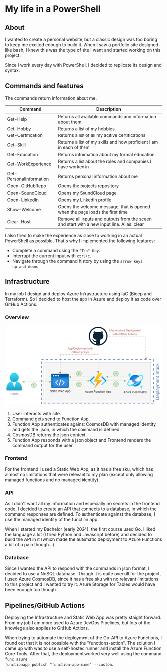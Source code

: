 # My life in a PowerShell

## About
I wanted to create a personal website, but a classic design was too boring to keep me excited enough to build it. When I saw a portfolio site designed like bash, I knew this was the type of site I want and started working on this project.

Since I work every day with PowerShell, I decided to replicate its design and syntax.

## Commands and features

The commands return information about me. 

| Command | Description |
|---------|-------------|
|Get-Help | Returns all available commands and information about them |
|Get-Hobby| Returns a list of my hobbies |
|Get-Certification| Returns a list of all my acitive certifications|
|Get-Skill| Returns a list of my skills and how proficient I am in each of them|
| Get-Education| Returns information about my formal education|
| Get-WorkExperience| Returns a list about the roles and companies I have worked in|
| Get-PersonalInformation | Returns personal information about me |
| Open-GitHubRepo | Opens the projects repository |
| Open-SoundCloud | Opens my SoundCloud page |
| Open-LinkedIn | Opens my LinkedIn profile |
| Show-Welcome | Opens the welcome message, that is opened when the page loads the first time |
| Clear-Host | Remove all inputs and outputs from the sceen and start with a new input line. Alias: clear |

I also tried to make the experience as close to working in an actual PowerShell as possible. That's why I implemented the following features:

- Complete a command using the <code>"Tab"-Key</code>.
- Interrupt the current input with <code>ctrl+c</code>.
- Navigate through the command history by using the <code>arrow keys up and down</code>.

## Infrastructure

In my job I design and deploy Azure Infrastructure using IaC (Bicep and Terraform). So I decided to host the app in Azure and deploy it as code over GitHub Actions.



### Overview

<p align="center">
  <img src="readme_files/infrastructure.png" />
</p>
<!-- 
![infrastructure_overview](readme_files/infrastructure.png) -->

1. User interacts with site.
2. Command gets send to Function App.
3. Function App authenticates against CosmosDB with managed identity and gets the .json, in which the command is defined.
4. CosmosDB returns the json content.
5. Function App responds with a json object and Frontend renders the command output for the user.

### Frontend
For the frontend I used a Static Web App, as it has a free sku, which has almost no limitations that were relevant to my plan (except only allowing managed functions and no managed identity).

### API
As I didn't want all my information and especially no secrets in the frontend code, I decided to create an API that connects to a database, in which the command responses are defined. To authenticate against the database, I use the managed identity of the function app.

When I started my Bachelor (early 2024), the first course used Go. I liked the language a lot (I tried Python and Javascript before) and decided to build the API in it (which made the automatic deployment to Azure Functions a bit of a pain though...).

### Database
Since I wanted the API to respond with the commands in json format, I decided to use a NoSQL database. Though it is quite overkill for the project, I used Azure CosmosDB, since it has a free sku with no relevant limitations to this project and I wanted to try it. Azure Storage for Tables would have been enough too though.

## Pipelines/GitHub Actions

Deploying the Infrastructure and Static Web App was pretty staight forward. From my job I am more used to Azure DevOps Pipelines, but lots of the knowlege also applies to GitHub Actions.

When trying to automate the deployment of the Go-API to Azure Functions, I found out that it is not possible with the "functions-action". The solution I came up with was to use a self-hosted runner and install the Azure Function Core Tools. After that, the deployment worked very well using the command <code> func azure functionapp publish "function-app-name" --custom</code>.


